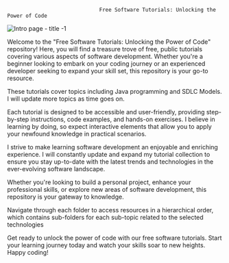                                   Free Software Tutorials: Unlocking the Power of Code
![Intro page - title -1](https://github.com/fayzdeveloper/Tutorials/assets/46987677/335cd972-430e-4e03-9fe6-44c7af7c326d)

Welcome to the "Free Software Tutorials: Unlocking the Power of Code" repository! Here, you will find a treasure trove of free, public tutorials covering various aspects of software development. Whether you're a beginner looking to embark on your coding journey or an experienced developer seeking to expand your skill set, this repository is your go-to resource.

These tutorials cover topics including Java programming and SDLC Models. I will update more topics as time goes on.

Each tutorial is designed to be accessible and user-friendly, providing step-by-step instructions, code examples, and hands-on exercises. I believe in learning by doing, so expect interactive elements that allow you to apply your newfound knowledge in practical scenarios.

I strive to make learning software development an enjoyable and enriching experience. I will constantly update and expand my tutorial collection to ensure you stay up-to-date with the latest trends and technologies in the ever-evolving software landscape.

Whether you're looking to build a personal project, enhance your professional skills, or explore new areas of software development, this repository is your gateway to knowledge.

Navigate through each folder to access resources in a hierarchical order, which contains sub-folders for each sub-topic related to the selected technologies

Get ready to unlock the power of code with our free software tutorials. Start your learning journey today and watch your skills soar to new heights. Happy coding!


